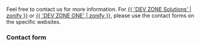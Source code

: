 Feel free to contact us for more information. For [{{ 'DEV ZONE Solutions' | zonify }}](https://devzone.solutions)
or [{{ 'DEV ZONE ONE' | zonify }}](https://devzone.one), please use the contact forms on the specific websites.

### Contact form
